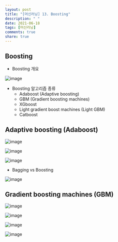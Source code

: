 ```yaml
---
layout: post
title: "[머신러닝] 13. Boosting"
description: " "
date: 2021-06-18
tags: [머신러닝]
comments: true
share: true
---
```



## Boosting

- Boosting 개요

![image](https://user-images.githubusercontent.com/79880336/114389614-2a4b1a80-9bd0-11eb-882f-b93b5d2a0b21.png)

- Boosting 알고리즘 종류
    - Adaboost (Adaptive boosting)
    - GBM (Gradient boosting machines)
    - XGboost
    - Light gradient boost machines (Light GBM)
    - Catboost

## Adaptive boosting (Adaboost)

![image](https://user-images.githubusercontent.com/79880336/114390804-adb93b80-9bd1-11eb-9c77-64f3b3033100.png)

![image](https://user-images.githubusercontent.com/79880336/114391609-a9d9e900-9bd2-11eb-83ed-9937c34a9b5d.png)

![image](https://user-images.githubusercontent.com/79880336/114393563-1bb33200-9bd5-11eb-82aa-e4f9cec3e48c.png)

- Bagging vs Boosting

![image](https://user-images.githubusercontent.com/79880336/114393888-8b292180-9bd5-11eb-9788-7a6a7680c143.png)

## Gradient boosting machines (GBM)

![image](https://user-images.githubusercontent.com/79880336/114394073-bf9cdd80-9bd5-11eb-93f6-92bbdf6a1ca8.png)

![image](https://user-images.githubusercontent.com/79880336/114394739-7bf6a380-9bd6-11eb-82ed-bd35dd3c2493.png)
 
![image](https://user-images.githubusercontent.com/79880336/114397238-6b93f800-9bd9-11eb-9641-6247aa6045c9.png)

![image](https://user-images.githubusercontent.com/79880336/114399400-d9412380-9bdb-11eb-90c1-89d56e974bfe.png)

